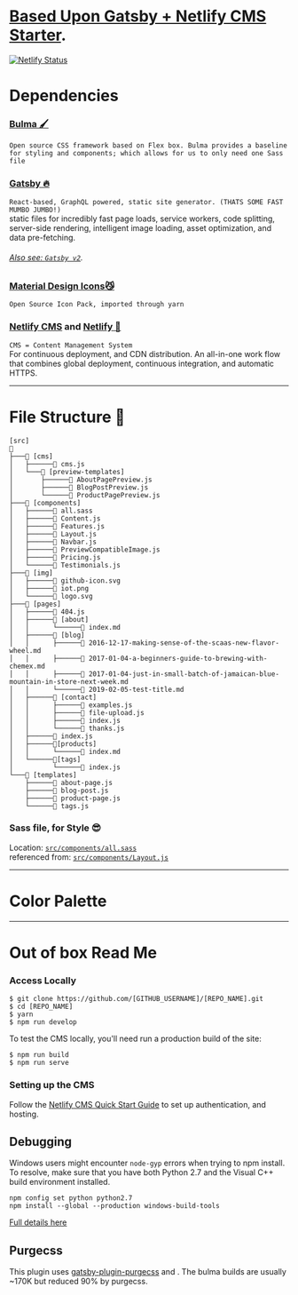 # **[Based Upon Gatsby + Netlify CMS Starter](https://gatsby-netlify-cms.netlify.com/)**.  
[![Netlify Status](https://api.netlify.com/api/v1/badges/b654c94e-08a6-4b79-b443-7837581b1d8d/deploy-status)](https://app.netlify.com/sites/gatsby-starter-netlify-cms-ci/deploys)


# Dependencies 
### [Bulma 🖌](https://bulma.io/)
`Open source CSS framework based on Flex box. Bulma provides a baseline for styling and components; which allows for us to only need one Sass file`

  
### [Gatsby 🔥](https://www.gatsbyjs.org/docs/) 
`React-based, GraphQL powered, static site generator. (THATS SOME FAST MUMBO JUMBO!)`  
static files for incredibly fast page loads, service workers, code splitting, 
server-side rendering, intelligent image loading, asset optimization, and data pre-fetching.
###### [Also see: `Gatsby v2`](https://www.gatsbyjs.org/blog/2018-09-17-gatsby-v2/).  
  
### [Material Design Icons😼](https://cdn.materialdesignicons.com/3.4.93/)
`Open Source Icon Pack, imported through yarn`  
  
### [Netlify CMS](https://www.netlifycms.org) and [Netlify 🏯](https://www.netlify.com)    
`CMS = Content Management System`  
For continuous deployment, and CDN distribution.
An all-in-one work flow that combines global deployment, 
continuous integration, and automatic HTTPS.

------
# File Structure 📂
```
[src]
📂
├───📂 [cms]
│   ├──────📄 cms.js
│   └───📂 [preview-templates]
│       ├──────📄 AboutPagePreview.js
│       ├──────📄 BlogPostPreview.js
│       └──────📄 ProductPagePreview.js
├───📂 [components]
│   ├──────📄 all.sass
│   ├──────📄 Content.js
│   ├──────📄 Features.js
│   ├──────📄 Layout.js
│   ├──────📄 Navbar.js
│   ├──────📄 PreviewCompatibleImage.js
│   ├──────📄 Pricing.js
│   └──────📄 Testimonials.js
├───📂 [img]
│   ├──────📄 github-icon.svg
│   ├──────📄 iot.png
│   └──────📄 logo.svg
├───📂 [pages]
│   ├──────📄 404.js
│   ├──────📂 [about]
│   │      └──────📄 index.md
│   ├──────📂 [blog]
│   │      ├──────📄 2016-12-17-making-sense-of-the-scaas-new-flavor-wheel.md
│   │      ├──────📄 2017-01-04-a-beginners-guide-to-brewing-with-chemex.md
│   │      ├──────📄 2017-01-04-just-in-small-batch-of-jamaican-blue-mountain-in-store-next-week.md
│   │      └──────📄 2019-02-05-test-title.md
│   ├──────📂 [contact]
│   │      ├──────📄 examples.js
│   │      ├──────📄 file-upload.js
│   │      ├──────📄 index.js
│   │      └──────📄 thanks.js
│   ├──────📄 index.js
│   ├──────📂[products]
│   │      └──────📄 index.md
│   └──────📂[tags]
│          └──────📄 index.js
└───📂 [templates]
    ├──────📄 about-page.js
    ├──────📄 blog-post.js
    ├──────📄 product-page.js
    └──────📄 tags.js

```

### Sass file, for Style 😎
Location:           [`src/components/all.sass`](src/components/all.sass)  
referenced from:    [`src/components/Layout.js`](src/components/Layout.js)


------
# Color Palette



------
# Out of box Read Me	
### Access Locally
```
$ git clone https://github.com/[GITHUB_USERNAME]/[REPO_NAME].git
$ cd [REPO_NAME]
$ yarn
$ npm run develop
```
To test the CMS locally, you'll need run a production build of the site:
```
$ npm run build
$ npm run serve
```

### Setting up the CMS
Follow the [Netlify CMS Quick Start Guide](https://www.netlifycms.org/docs/quick-start/#authentication) to set up authentication, and hosting.

## Debugging
Windows users might encounter ```node-gyp``` errors when trying to npm install.
To resolve, make sure that you have both Python 2.7 and the Visual C++ build environment installed.
```
npm config set python python2.7
npm install --global --production windows-build-tools
```

[Full details here](https://www.npmjs.com/package/node-gyp 'NPM node-gyp page')

## Purgecss
This plugin uses [gatsby-plugin-purgecss](https://www.gatsbyjs.org/packages/gatsby-plugin-purgecss/) and . The bulma builds are usually ~170K but reduced 90% by purgecss.
